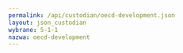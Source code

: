 ```yaml
---
permalink: /api/custodian/oecd-development.json
layout: json_custodian
wybrane: 5-1-1
nazwa: oecd-development
---
```

